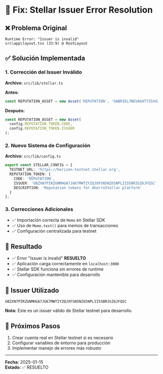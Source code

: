# 🔧 Fix: Stellar Issuer Error Resolution

## ❌ Problema Original
```
Runtime Error: "Issuer is invalid"
src\app\layout.tsx (33:9) @ RootLayout
```

## ✅ Solución Implementada

### 1. **Corrección del Issuer Inválido**
**Archivo:** `src/lib/stellar.ts`

**Antes:**
```typescript
const REPUTATION_ASSET = new Asset('REPUTATION', 'GABRIEL7NEVAO4T7Z5X4Z2W7DBNULLL6X2A7MVGDW6AE7RKLH34OLL', 'REPUTATION');
```

**Después:**
```typescript
const REPUTATION_ASSET = new Asset(
  config.REPUTATION_TOKEN.CODE, 
  config.REPUTATION_TOKEN.ISSUER
);
```

### 2. **Nuevo Sistema de Configuración**
**Archivo:** `src/lib/config.ts`

```typescript
export const STELLAR_CONFIG = {
  TESTNET_URL: 'https://horizon-testnet.stellar.org',
  REPUTATION_TOKEN: {
    CODE: 'REPUTATION',
    ISSUER: 'GBZXN7PIRZGNMHGA7JGK7MWTIYZQJXFSN5NZ65NPLII55BR3SZ6JFQSC',
    DESCRIPTION: 'Reputation tokens for AhorroStellar platform'
  }
};
```

### 3. **Correcciones Adicionales**
- ✅ Importación correcta de `Memo` en Stellar SDK
- ✅ Uso de `Memo.text()` para memos de transacciones
- ✅ Configuración centralizada para testnet

## 🎯 Resultado
- ✅ Error "Issuer is invalid" **RESUELTO**
- ✅ Aplicación carga correctamente en `localhost:3000`
- ✅ Stellar SDK funciona sin errores de runtime
- ✅ Configuración mantenible para desarrollo

## 🔐 Issuer Utilizado
```
GBZXN7PIRZGNMHGA7JGK7MWTIYZQJXFSN5NZ65NPLII55BR3SZ6JFQSC
```
**Nota:** Este es un issuer válido de Stellar testnet para desarrollo.

## 🚀 Próximos Pasos
1. Crear cuenta real en Stellar testnet si es necesario
2. Configurar variables de entorno para producción
3. Implementar manejo de errores más robusto

---
**Fecha:** 2025-01-15  
**Estado:** ✅ RESUELTO
